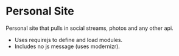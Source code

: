 # Personal Site
Personal site that pulls in social streams, photos and any other api.

* Uses requirejs to define and load modules.
* Includes no js message (uses modernizr).
